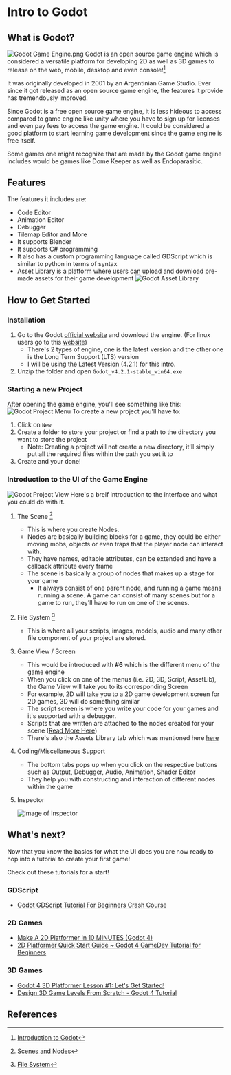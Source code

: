 # Intro to Godot

## What is Godot?
![Godot Game Engine.png](02-3d-outdoor-with-editor.png)
Godot is an open source game engine which is considered a versatile platform for developing 2D as well as 3D games to release on the web, mobile, desktop and even console![^1]

It was originally developed in 2001 by an Argentinian Game Studio. Ever since it got released as an open source game engine, the features it provide has tremendously improved.

Since Godot is a free open source game engine, it is less hideous to access compared to game engine like unity where you have to sign up for licenses and even pay fees to access the game engine.
It could be considered a good platform to start learning game development since the game engine is free itself.

Some games one might recognize that are made by the Godot game engine includes would be games like Dome Keeper as well as Endoparasitic.

## Features

The features it includes are:
- Code Editor
- Animation Editor
- Debugger
- Tilemap Editor and More
- It supports Blender
- It supports C# programming
- It also has a custom programming language called GDScript which is similar to python in terms of syntax
- Asset Library is a platform where users can upload and download pre-made assets for their game development
![Godot Asset Library](Godot-intro-2.jpg)

## How to Get Started
### Installation
1. Go to the Godot [official website](https://godotengine.org/) and download the engine. (For linux users go to this [website](https://godotengine.org/download/linux/))
	- There's 2 types of engine, one is the latest version and the other one is the Long Term Support (LTS) version
	- I will be using the Latest Version (4.2.1) for this intro.
2. Unzip the folder and open `Godot_v4.2.1-stable_win64.exe`
### Starting a new Project
After opening the game engine, you'll see something like this:
![Godot Project Menu](Godot-intro-1.jpg)
To create a new project you'll have to:
1. Click on `New`
2. Create a folder to store your project or find a path to the directory you want to store the project
	- Note: Creating a project will not create a new directory, it'll simply put all the required files within the path you set it to
3. Create and your done!
### Introduction to the UI of the Game Engine
![Godot Project View](Godot-intro-3.jpg)
Here's a breif introduction to the interface and what you could do with it.
1. The Scene [^2]
   - This is where you create Nodes.
   	- Nodes are basically building blocks for a game, they could be either moving mobs, objects or even traps that the player node can interact with.
   	- They have names, editable attributes, can be extended and have a callback attribute every frame
   - The scene is basically a group of nodes that makes up a stage for your game
        - It always consist of one parent node, and running a game means running a scene. A game can consist of many scenes but for a game to run, they'll have to run on one of the scenes.
2. File System [^3]
     - This is where all your scripts, images, models, audio and many other file component of your project are stored.
3. Game View / Screen
     - This would be introduced with **#6** which is the different menu of the game engine
     - When you click on one of the menus (i.e. 2D, 3D, Script, AssetLib), the Game View will take you to its corresponding Screen
	- For example, 2D will take you to a 2D game development screen for 2D games, 3D will do something similar
	- The script screen is where you write your code for your games and it's supported with a debugger.
 	- Scripts that are written are attached to the nodes created for your scene ([Read More Here](https://docs.godotengine.org/en/stable/getting_started/step_by_step/scripting_first_script.html))
  	- There's also the Assets Library tab which was mentioned here [here](#Features)
4. Coding/Miscellaneous Support
     - The bottom tabs pops up when you click on the respective buttons such as Output, Debugger, Audio, Animation, Shader Editor
     - They help you with constructing and interaction of different nodes within the game
5. Inspector
   
   	![Image of Inspector](editor_intro_inspector_dock.webp)
## What's next?
Now that you know the basics for what the UI does you are now ready to hop into a tutorial to create your first game!

Check out these tutorials for a start!
### GDScript
- [Godot GDScript Tutorial For Beginners Crash Course](https://www.youtube.com/watch?v=ytbwZgWvCfM)
### 2D Games
- [Make A 2D Platformer In 10 MINUTES (Godot 4)](https://www.youtube.com/watch?v=9u6edV5-EEI)
- [2D Platformer Quick Start Guide ~ Godot 4 GameDev Tutorial for Beginners](https://www.youtube.com/watch?v=43c-Sm5GMbc)
### 3D Games
- [Godot 4 3D Platformer Lesson #1: Let's Get Started!](https://www.youtube.com/watch?v=CI-cVKuSD1s&list=PLda3VoSoc_TTp8Ng3C57spnNkOw3Hm_35)
- [Design 3D Game Levels From Scratch - Godot 4 Tutorial](https://www.youtube.com/watch?v=dV6S_11pyzo)
## References
[^1]: [Introduction to Godot](https://docs.godotengine.org/en/stable/getting_started/introduction/introduction_to_godot.html)
[^2]: [Scenes and Nodes](https://docs.godotengine.org/en/3.1/getting_started/step_by_step/scenes_and_nodes.html#scenes)
[^3]: [File System](https://docs.godotengine.org/en/stable/getting_started/introduction/first_look_at_the_editor.html#:~:text=There%20are%20four%20main%20screen,design%20levels%20for%203D%20games.)
